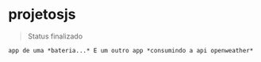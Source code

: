 # projetosjs

> Status finalizado

```
app de uma *bateria...* E um outro app *consumindo a api openweather* 

```
